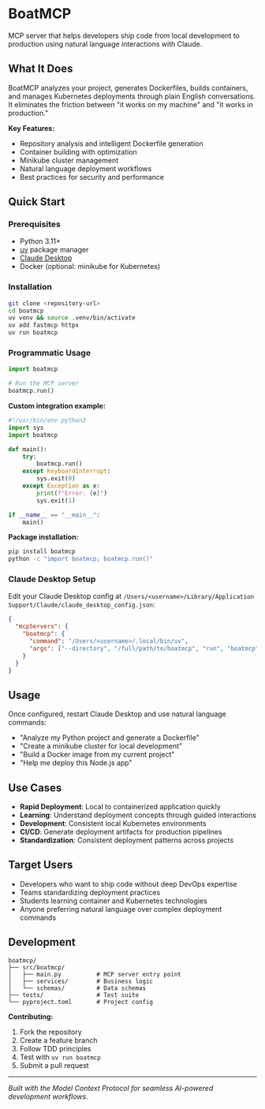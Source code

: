 # BoatMCP

MCP server that helps developers ship code from local development to production using natural language interactions with Claude.

## What It Does

BoatMCP analyzes your project, generates Dockerfiles, builds containers, and manages Kubernetes deployments through plain English conversations. It eliminates the friction between "it works on my machine" and "it works in production."

**Key Features:**
- Repository analysis and intelligent Dockerfile generation
- Container building with optimization
- Minikube cluster management
- Natural language deployment workflows
- Best practices for security and performance

## Quick Start

### Prerequisites
- Python 3.11+
- [uv](https://github.com/astral-sh/uv) package manager
- [Claude Desktop](https://claude.ai/download)
- Docker (optional: minikube for Kubernetes)

### Installation

```bash
git clone <repository-url>
cd boatmcp
uv venv && source .venv/bin/activate
uv add fastmcp httpx
uv run boatmcp
```

### Programmatic Usage

```python
import boatmcp

# Run the MCP server
boatmcp.run()
```

**Custom integration example:**
```python
#!/usr/bin/env python3
import sys
import boatmcp

def main():
    try:
        boatmcp.run()
    except KeyboardInterrupt:
        sys.exit(0)
    except Exception as e:
        print(f"Error: {e}")
        sys.exit(1)

if __name__ == "__main__":
    main()
```

**Package installation:**
```bash
pip install boatmcp
python -c "import boatmcp; boatmcp.run()"
```

### Claude Desktop Setup

Edit your Claude Desktop config at `/Users/<username>/Library/Application Support/Claude/claude_desktop_config.json`:

```json
{
  "mcpServers": {
    "boatmcp": {
      "command": "/Users/<username>/.local/bin/uv",
      "args": ["--directory", "/full/path/to/boatmcp", "run", "boatmcp"]
    }
  }
}
```

## Usage

Once configured, restart Claude Desktop and use natural language commands:

- "Analyze my Python project and generate a Dockerfile"
- "Create a minikube cluster for local development"
- "Build a Docker image from my current project"
- "Help me deploy this Node.js app"

## Use Cases

- **Rapid Deployment**: Local to containerized application quickly
- **Learning**: Understand deployment concepts through guided interactions
- **Development**: Consistent local Kubernetes environments
- **CI/CD**: Generate deployment artifacts for production pipelines
- **Standardization**: Consistent deployment patterns across projects

## Target Users

- Developers who want to ship code without deep DevOps expertise
- Teams standardizing deployment practices
- Students learning container and Kubernetes technologies
- Anyone preferring natural language over complex deployment commands

## Development

```
boatmcp/
├── src/boatmcp/
│   ├── main.py          # MCP server entry point
│   ├── services/        # Business logic
│   └── schemas/         # Data schemas
├── tests/               # Test suite
└── pyproject.toml       # Project config
```

**Contributing:**
1. Fork the repository
2. Create a feature branch
3. Follow TDD principles
4. Test with `uv run boatmcp`
5. Submit a pull request

---

*Built with the Model Context Protocol for seamless AI-powered development workflows.*
